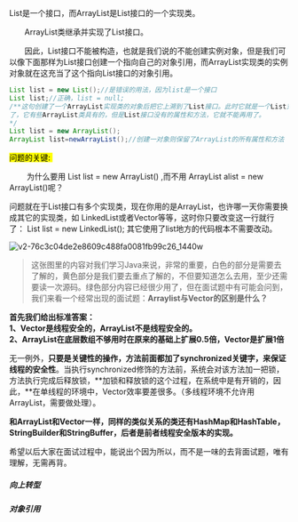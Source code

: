 List是一个接口，而ArrayList是List接口的一个实现类。 

       ArrayList类继承并实现了List接口。 

       因此，List接口不能被构造，也就是我们说的不能创建实例对象，但是我们可以像下面那样为List接口创建一个指向自己的对象引用，而ArrayList实现类的实例对象就在这充当了这个指向List接口的对象引用。

```java
List list = new List();//是错误的用法，因为list是一个接口
List list;//正确，list = null; 
/**这句创建了一个ArrayList实现类的对象后把它上溯到了List接口。此时它就是一个List对象
了，它有些ArrayList类具有的，但是List接口没有的属性和方法，它就不能再用了。 
*/
List list = new ArrayList();
ArrayList list=newArrayList();//创建一对象则保留了ArrayList的所有属性和方法
```

<mark>问题的关键: </mark>

        为什么要用 List list = new ArrayList() ,而不用 ArrayList alist = new ArrayList()呢？

问题就在于List接口有多个实现类，现在你用的是ArrayList，也许哪一天你需要换成其它的实现类，如 LinkedList或者Vector等等，这时你只要改变这一行就行了： List list = new LinkedList(); 其它使用了list地方的代码根本不需要改动。

![v2-76c3c04de2e8609c488fa0081fb99c26_1440w](E:\Sadnote\sad\picture\v2-76c3c04de2e8609c488fa0081fb99c26_1440w.png)

> 这张图里的内容对我们学习Java来说，非常的重要，白色的部分是需要去了解的，黄色部分是我们要去重点了解的，不但要知道怎么去用，至少还需要读一次源码。绿色部分内容已经很少用了，但在面试题中有可能会问到，我们来看一个经常出现的面试题：**Arraylist与Vector的区别是什么？**

**首先我们给出标准答案：  
1、Vector是线程安全的，ArrayList不是线程安全的。  
2、ArrayList在底层数组不够用时在原来的基础上扩展0.5倍，Vector是扩展1倍**

无一例外，**只要是关键性的操作，方法前面都加了synchronized关键字，来保证线程的安全性**。当执行synchronized修饰的方法前，系统会对该方法加一把锁，方法执行完成后释放锁，**加锁和释放锁的这个过程，在系统中是有开销的，因此，**在单线程的环境中，Vector效率要差很多。（多线程环境不允许用ArrayList，需要做处理）。

**和ArrayList和Vector一样，同样的类似关系的类还有HashMap和HashTable，StringBuilder和StringBuffer，后者是前者线程安全版本的实现。**

希望以后大家在面试过程中，能说出个因为所以，而不是一味的去背面试题，唯有理解，无需再背。

##### 向上转型

##### 对象引用
